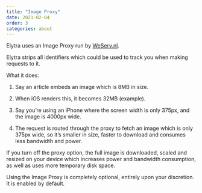 ```yaml
---
title: "Image Proxy"
date: 2021-02-04
order: 3
categories: about
---
```


Elytra uses an Image Proxy run by [WeServ.nl](https://images.weserv.nl). 

Elytra strips all identifiers which could be used to track you when making requests to it. 

What it does:

1. Say an article embeds an image which is 8MB in size. 

2. When iOS renders this, it becomes 32MB (example). 

3. Say you’re using an iPhone where the screen width is only 375px, and the image is 4000px wide. 

4. The request is routed through the proxy to fetch an image which is only 375px wide, so it’s smaller in size, faster to download and consumes less bandwidth and power. 

If you turn off the proxy option, the full image is downloaded, scaled and resized on your device which increases power and bandwidth consumption, as well as uses more temporary disk space.

Using the Image Proxy is completely optional, entirely upon your discretion. It is enabled by default.
